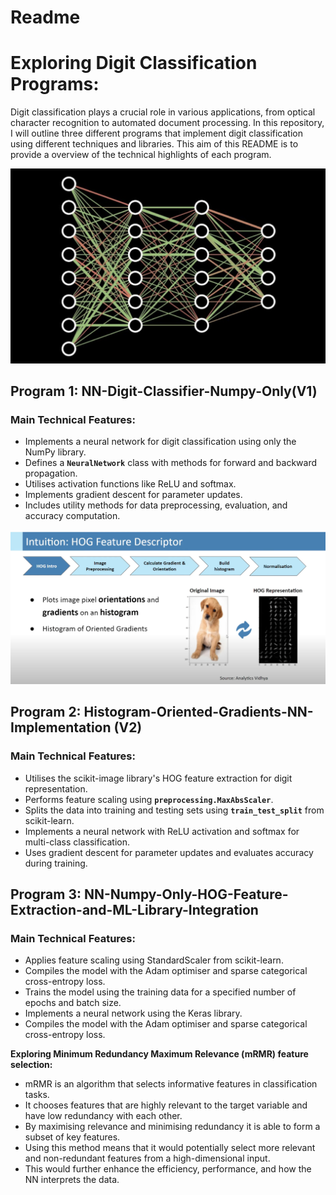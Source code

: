 # Readme

# Exploring Digit Classification Programs:

Digit classification plays a crucial role in various applications, from optical character recognition to automated document processing. In this repository, I will outline three different programs that implement digit classification using different techniques and libraries. This aim of this README is to provide a overview of the technical highlights of each program.

![Image of Neural Network - ref 3 Blue1Brown](data/NN_pic.png)

## Program 1: NN-Digit-Classifier-Numpy-Only(V1)

### Main Technical Features:

- Implements a neural network for digit classification using only the NumPy library.
- Defines a **`NeuralNetwork`** class with methods for forward and backward propagation.
- Utilises activation functions like ReLU and softmax.
- Implements gradient descent for parameter updates.
- Includes utility methods for data preprocessing, evaluation, and accuracy computation.

![HOG Intuition | Simple Explanation | Feature Descriptor & Engineering](data/hog.png)
## Program 2:  Histogram-Oriented-Gradients-NN-Implementation (V2)

### Main Technical Features:

- Utilises the scikit-image library's HOG feature extraction for digit representation.
- Performs feature scaling using **`preprocessing.MaxAbsScaler`**.
- Splits the data into training and testing sets using **`train_test_split`** from scikit-learn.
- Implements a neural network with ReLU activation and softmax for multi-class classification.
- Uses gradient descent for parameter updates and evaluates accuracy during training.

## Program 3: NN-Numpy-Only-HOG-Feature-Extraction-and-ML-Library-Integration

### Main Technical Features:

- Applies feature scaling using StandardScaler from scikit-learn.
- Compiles the model with the Adam optimiser and sparse categorical cross-entropy loss.
- Trains the model using the training data for a specified number of epochs and batch size. 
- Implements a neural network using the Keras library.
- Compiles the model with the Adam optimiser and sparse categorical cross-entropy loss.

**Exploring Minimum Redundancy Maximum Relevance (mRMR) feature selection:** 
- mRMR is an algorithm that selects informative features in classification tasks.
- It chooses features that are highly relevant to the target variable and have low redundancy with each other.
- By maximising relevance and minimising redundancy it is able to form a subset of key features.
- Using this method means that it would potentially select more relevant and non-redundant features from a high-dimensional input.
- This would further enhance the efficiency, performance, and how the NN interprets the data.
